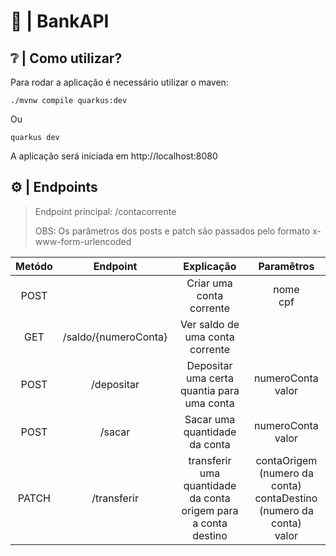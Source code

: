 # 🏦 | BankAPI

## ❔ | Como utilizar?
Para rodar a aplicação é necessário utilizar o maven: 

~~~mvn
./mvnw compile quarkus:dev
~~~

Ou

~~~command prompt
quarkus dev
~~~

A aplicação será iniciada em http://localhost:8080

## ⚙️ | Endpoints

> Endpoint principal: /contacorrente
> 
> OBS: Os parâmetros dos posts e patch são passados pelo formato x-www-form-urlencoded

 Metódo |       Endpoint       |                           Explicação                            |                              Paramêtros                              
:-------:|:--------------------:|:---------------------------------------------------------------:|:--------------------------------------------------------------------:
 POST   |                      |                    Criar uma conta corrente                     |                            nome <br> cpf                             
 GET    | /saldo/{numeroConta} |                    Ver saldo de uma conta corrente              |
 POST   |      /depositar      |           Depositar uma certa quantia para uma conta            |                        numeroConta <br> valor                        
 POST   |        /sacar        |                  Sacar uma quantidade da conta                  |                        numeroConta <br> valor                        
 PATCH  |     /transferir      | transferir uma quantidade da conta origem para a conta destino  | contaOrigem (numero da conta) <br> contaDestino (numero da conta) <br> valor 
